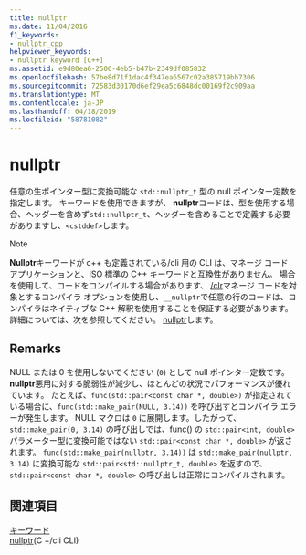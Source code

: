 ```yaml
---
title: nullptr
ms.date: 11/04/2016
f1_keywords:
- nullptr_cpp
helpviewer_keywords:
- nullptr keyword [C++]
ms.assetid: e9d80ea6-2506-4eb5-b47b-2349df085832
ms.openlocfilehash: 57be8d71f1dac4f347ea6567c02a385719bb7306
ms.sourcegitcommit: 72583d30170d6ef29ea5c6848dc00169f2c909aa
ms.translationtype: MT
ms.contentlocale: ja-JP
ms.lasthandoff: 04/18/2019
ms.locfileid: "58781082"
---
```

# <a name="nullptr"></a>nullptr

任意の生ポインター型に変換可能な `std::nullptr_t` 型の null ポインター定数を指定します。  キーワードを使用できますが、 **nullptr**コードは、型を使用する場合、ヘッダーを含めず`std::nullptr_t`、ヘッダーを含めることで定義する必要がありますし、`<cstddef>`します。

> [!NOTE]
>  **Nullptr**キーワードが c++ も定義されている/cli 用の CLI は、マネージ コード アプリケーションと、ISO 標準の C++ キーワードと互換性がありません。 場合を使用して、コードをコンパイルする場合があります、 [/clr](../build/reference/clr-common-language-runtime-compilation.md)マネージ コードを対象とするコンパイラ オプションを使用し、`__nullptr`で任意の行のコードは、コンパイラはネイティブな C++ 解釈を使用することを保証する必要があります。 詳細については、次を参照してください。 [nullptr](../extensions/nullptr-cpp-component-extensions.md)します。

## <a name="remarks"></a>Remarks

NULL または 0 を使用しないでください (`0`) として null ポインター定数です。**nullptr**悪用に対する脆弱性が減少し、ほとんどの状況でパフォーマンスが優れています。  たとえば、`func(std::pair<const char *, double>)` が指定されている場合に、`func(std::make_pair(NULL, 3.14))` を呼び出すとコンパイラ エラーが発生します。  NULL マクロは `0` に展開します。したがって、`std::make_pair(0, 3.14)` の呼び出しでは、func() の `std::pair<int, double>` パラメーター型に変換可能ではない `std::pair<const char *, double>` が返されます。  `func(std::make_pair(nullptr, 3.14))` は `std::make_pair(nullptr, 3.14)` に変換可能な `std::pair<std::nullptr_t, double>` を返すので、`std::pair<const char *, double>` の呼び出しは正常にコンパイルされます。

## <a name="see-also"></a>関連項目

[キーワード](../cpp/keywords-cpp.md)<br/>
[nullptr](../extensions/nullptr-cpp-component-extensions.md)(C +/cli CLI)
